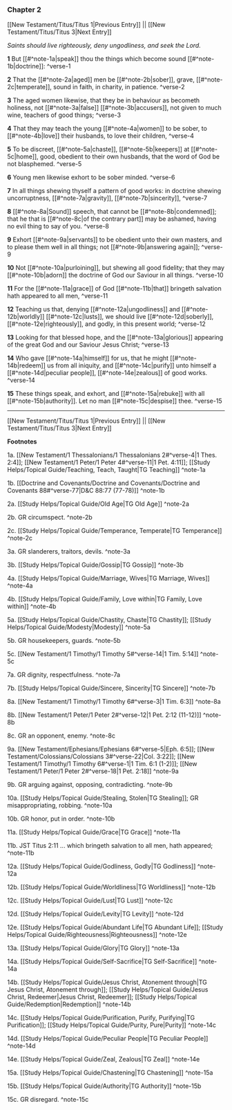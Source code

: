 ### Chapter 2

[[New Testament/Titus/Titus 1|Previous Entry]]  ||  [[New Testament/Titus/Titus 3|Next Entry]]

*Saints should live righteously, deny ungodliness, and seek the Lord.*

**1**  But [[#^note-1a|speak]] thou the things which become sound [[#^note-1b|doctrine]]: ^verse-1

**2**  That the [[#^note-2a|aged]] men be [[#^note-2b|sober]], grave, [[#^note-2c|temperate]], sound in faith, in charity, in patience. ^verse-2

**3**  The aged women likewise, that they be in behaviour as becometh holiness, not [[#^note-3a|false]] [[#^note-3b|accusers]], not given to much wine, teachers of good things; ^verse-3

**4**  That they may teach the young [[#^note-4a|women]] to be sober, to [[#^note-4b|love]] their husbands, to love their children, ^verse-4

**5**  To be discreet, [[#^note-5a|chaste]], [[#^note-5b|keepers]] at [[#^note-5c|home]], good, obedient to their own husbands, that the word of God be not blasphemed. ^verse-5

**6**  Young men likewise exhort to be sober minded. ^verse-6

**7**  In all things shewing thyself a pattern of good works: in doctrine shewing uncorruptness, [[#^note-7a|gravity]], [[#^note-7b|sincerity]], ^verse-7

**8**  [[#^note-8a|Sound]] speech, that cannot be [[#^note-8b|condemned]]; that he that is [[#^note-8c|of the contrary part]] may be ashamed, having no evil thing to say of you. ^verse-8

**9**  Exhort [[#^note-9a|servants]] to be obedient unto their own masters, and to please them well in all things; not [[#^note-9b|answering again]]; ^verse-9

**10**  Not [[#^note-10a|purloining]], but shewing all good fidelity; that they may [[#^note-10b|adorn]] the doctrine of God our Saviour in all things. ^verse-10

**11**  For the [[#^note-11a|grace]] of God [[#^note-11b|that]] bringeth salvation hath appeared to all men, ^verse-11

**12**  Teaching us that, denying [[#^note-12a|ungodliness]] and [[#^note-12b|worldly]] [[#^note-12c|lusts]], we should live [[#^note-12d|soberly]], [[#^note-12e|righteously]], and godly, in this present world; ^verse-12

**13**  Looking for that blessed hope, and the [[#^note-13a|glorious]] appearing of the great God and our Saviour Jesus Christ; ^verse-13

**14**  Who gave [[#^note-14a|himself]] for us, that he might [[#^note-14b|redeem]] us from all iniquity, and [[#^note-14c|purify]] unto himself a [[#^note-14d|peculiar people]], [[#^note-14e|zealous]] of good works. ^verse-14

**15**  These things speak, and exhort, and [[#^note-15a|rebuke]] with all [[#^note-15b|authority]]. Let no man [[#^note-15c|despise]] thee. ^verse-15


---
[[New Testament/Titus/Titus 1|Previous Entry]]  ||  [[New Testament/Titus/Titus 3|Next Entry]]


**Footnotes**


1a. [[New Testament/1 Thessalonians/1 Thessalonians 2#^verse-4|1 Thes. 2:4]]; [[New Testament/1 Peter/1 Peter 4#^verse-11|1 Pet. 4:11]]; [[Study Helps/Topical Guide/Teaching, Teach, Taught|TG Teaching]] ^note-1a

1b. [[Doctrine and Covenants/Doctrine and Covenants/Doctrine and Covenants 88#^verse-77|D&C 88:77 (77-78)]] ^note-1b

2a. [[Study Helps/Topical Guide/Old Age|TG Old Age]] ^note-2a

2b. GR circumspect. ^note-2b

2c. [[Study Helps/Topical Guide/Temperance, Temperate|TG Temperance]] ^note-2c

3a. GR slanderers, traitors, devils. ^note-3a

3b. [[Study Helps/Topical Guide/Gossip|TG Gossip]] ^note-3b

4a. [[Study Helps/Topical Guide/Marriage, Wives|TG Marriage, Wives]] ^note-4a

4b. [[Study Helps/Topical Guide/Family, Love within|TG Family, Love within]] ^note-4b

5a. [[Study Helps/Topical Guide/Chastity, Chaste|TG Chastity]]; [[Study Helps/Topical Guide/Modesty|Modesty]] ^note-5a

5b. GR housekeepers, guards. ^note-5b

5c. [[New Testament/1 Timothy/1 Timothy 5#^verse-14|1 Tim. 5:14]] ^note-5c

7a. GR dignity, respectfulness. ^note-7a

7b. [[Study Helps/Topical Guide/Sincere, Sincerity|TG Sincere]] ^note-7b

8a. [[New Testament/1 Timothy/1 Timothy 6#^verse-3|1 Tim. 6:3]] ^note-8a

8b. [[New Testament/1 Peter/1 Peter 2#^verse-12|1 Pet. 2:12 (11-12)]] ^note-8b

8c. GR an opponent, enemy. ^note-8c

9a. [[New Testament/Ephesians/Ephesians 6#^verse-5|Eph. 6:5]]; [[New Testament/Colossians/Colossians 3#^verse-22|Col. 3:22]]; [[New Testament/1 Timothy/1 Timothy 6#^verse-1|1 Tim. 6:1 (1-2)]]; [[New Testament/1 Peter/1 Peter 2#^verse-18|1 Pet. 2:18]] ^note-9a

9b. GR arguing against, opposing, contradicting. ^note-9b

10a. [[Study Helps/Topical Guide/Stealing, Stolen|TG Stealing]]; GR misappropriating, robbing.  ^note-10a

10b. GR honor, put in order. ^note-10b

11a. [[Study Helps/Topical Guide/Grace|TG Grace]] ^note-11a

11b. JST Titus 2:11 ... which bringeth salvation to all men, hath appeared; ^note-11b

12a. [[Study Helps/Topical Guide/Godliness, Godly|TG Godliness]] ^note-12a

12b. [[Study Helps/Topical Guide/Worldliness|TG Worldliness]] ^note-12b

12c. [[Study Helps/Topical Guide/Lust|TG Lust]] ^note-12c

12d. [[Study Helps/Topical Guide/Levity|TG Levity]] ^note-12d

12e. [[Study Helps/Topical Guide/Abundant Life|TG Abundant Life]]; [[Study Helps/Topical Guide/Righteousness|Righteousness]] ^note-12e

13a. [[Study Helps/Topical Guide/Glory|TG Glory]] ^note-13a

14a. [[Study Helps/Topical Guide/Self-Sacrifice|TG Self-Sacrifice]] ^note-14a

14b. [[Study Helps/Topical Guide/Jesus Christ, Atonement through|TG Jesus Christ, Atonement through]]; [[Study Helps/Topical Guide/Jesus Christ, Redeemer|Jesus Christ, Redeemer]]; [[Study Helps/Topical Guide/Redemption|Redemption]] ^note-14b

14c. [[Study Helps/Topical Guide/Purification, Purify, Purifying|TG Purification]]; [[Study Helps/Topical Guide/Purity, Pure|Purity]] ^note-14c

14d. [[Study Helps/Topical Guide/Peculiar People|TG Peculiar People]] ^note-14d

14e. [[Study Helps/Topical Guide/Zeal, Zealous|TG Zeal]] ^note-14e

15a. [[Study Helps/Topical Guide/Chastening|TG Chastening]] ^note-15a

15b. [[Study Helps/Topical Guide/Authority|TG Authority]] ^note-15b

15c. GR disregard. ^note-15c